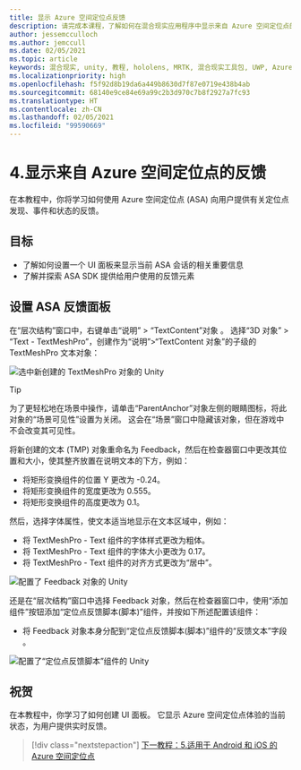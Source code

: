 ```yaml
---
title: 显示 Azure 空间定位点反馈
description: 请完成本课程，了解如何在混合现实应用程序中显示来自 Azure 空间定位点的反馈。
author: jessemcculloch
ms.author: jemccull
ms.date: 02/05/2021
ms.topic: article
keywords: 混合现实, unity, 教程, hololens, MRTK, 混合现实工具包, UWP, Azure 空间定位点, 会话, 反馈元素
ms.localizationpriority: high
ms.openlocfilehash: f5f92d8b19da6a449b8630d7f87e0719e438b4ab
ms.sourcegitcommit: 68140e9ce84e69a99c2b3d970c7b8f2927a7fc93
ms.translationtype: HT
ms.contentlocale: zh-CN
ms.lasthandoff: 02/05/2021
ms.locfileid: "99590669"
---
```

# <a name="4-displaying-feedback-from-azure-spatial-anchors"></a>4.显示来自 Azure 空间定位点的反馈

在本教程中，你将学习如何使用 Azure 空间定位点 (ASA) 向用户提供有关定位点发现、事件和状态的反馈。

## <a name="objectives"></a>目标

* 了解如何设置一个 UI 面板来显示当前 ASA 会话的相关重要信息
* 了解并探索 ASA SDK 提供给用户使用的反馈元素

## <a name="setting-up-asa-feedback-panel"></a>设置 ASA 反馈面板

在“层次结构”窗口中，右键单击“说明” > “TextContent”对象 。 选择“3D 对象” > “Text - TextMeshPro”，创建作为“说明”>“TextContent 对象”的子级的 TextMeshPro 文本对象： 

![选中新创建的 TextMeshPro 对象的 Unity](images/mr-learning-asa/asa-04-section1-step1-1.png)

> [!TIP]
> 为了更轻松地在场景中操作，请单击“ParentAnchor”对象左侧的眼睛图标，将此对象的“场景可见性”设置为关闭。<a href="https://docs.unity3d.com/Manual/SceneVisibility.html" target="_blank"></a> 这会在“场景”窗口中隐藏该对象，但在游戏中不会改变其可见性。

将新创建的文本 (TMP) 对象重命名为 Feedback，然后在检查器窗口中更改其位置和大小，使其整齐放置在说明文本的下方，例如：

* 将矩形变换组件的位置 Y 更改为 -0.24。
* 将矩形变换组件的宽度更改为 0.555。
* 将矩形变换组件的高度更改为 0.1。

然后，选择字体属性，使文本适当地显示在文本区域中，例如：

* 将 TextMeshPro - Text 组件的字体样式更改为粗体。
* 将 TextMeshPro - Text 组件的字体大小更改为 0.17。
* 将 TextMeshPro - Text 组件的对齐方式更改为“居中”。

![配置了 Feedback 对象的 Unity](images/mr-learning-asa/asa-04-section1-step1-2.png)

还是在“层次结构”窗口中选择 Feedback 对象，然后在检查器窗口中，使用“添加组件”按钮添加“定位点反馈脚本(脚本)”组件，并按如下所述配置该组件：  

* 将 Feedback 对象本身分配到“定位点反馈脚本(脚本)”组件的“反馈文本”字段  。

![配置了“定位点反馈脚本”组件的 Unity](images/mr-learning-asa/asa-04-section1-step1-3.png)

## <a name="congratulations"></a>祝贺

在本教程中，你学习了如何创建 UI 面板。 它显示 Azure 空间定位点体验的当前状态，为用户提供实时反馈。

> [!div class="nextstepaction"]
> [下一教程：5.适用于 Android 和 iOS 的 Azure 空间定位点](mr-learning-asa-05.md)
